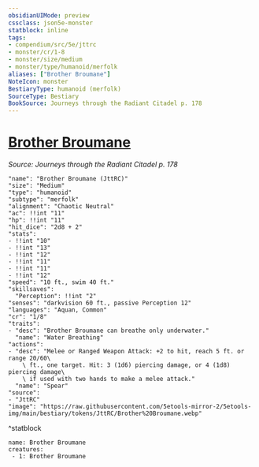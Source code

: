 ```yaml
---
obsidianUIMode: preview
cssclass: json5e-monster
statblock: inline
tags:
- compendium/src/5e/jttrc
- monster/cr/1-8
- monster/size/medium
- monster/type/humanoid/merfolk
aliases: ["Brother Broumane"]
NoteIcon: monster
BestiaryType: humanoid (merfolk)
SourceType: Bestiary
BookSource: Journeys through the Radiant Citadel p. 178
---
```

# [Brother Broumane](2-Mechanics/CLI/bestiary/npc/brother-broumane-jttrc.md)
*Source: Journeys through the Radiant Citadel p. 178*  

```statblock
"name": "Brother Broumane (JttRC)"
"size": "Medium"
"type": "humanoid"
"subtype": "merfolk"
"alignment": "Chaotic Neutral"
"ac": !!int "11"
"hp": !!int "11"
"hit_dice": "2d8 + 2"
"stats":
- !!int "10"
- !!int "13"
- !!int "12"
- !!int "11"
- !!int "11"
- !!int "12"
"speed": "10 ft., swim 40 ft."
"skillsaves":
  "Perception": !!int "2"
"senses": "darkvision 60 ft., passive Perception 12"
"languages": "Aquan, Common"
"cr": "1/8"
"traits":
- "desc": "Brother Broumane can breathe only underwater."
  "name": "Water Breathing"
"actions":
- "desc": "Melee or Ranged Weapon Attack: +2 to hit, reach 5 ft. or range 20/60\
    \ ft., one target. Hit: 3 (1d6) piercing damage, or 4 (1d8) piercing damage\
    \ if used with two hands to make a melee attack."
  "name": "Spear"
"source":
- "JttRC"
"image": "https://raw.githubusercontent.com/5etools-mirror-2/5etools-img/main/bestiary/tokens/JttRC/Brother%20Broumane.webp"
```
^statblock

```encounter-table
name: Brother Broumane
creatures:
 - 1: Brother Broumane
```